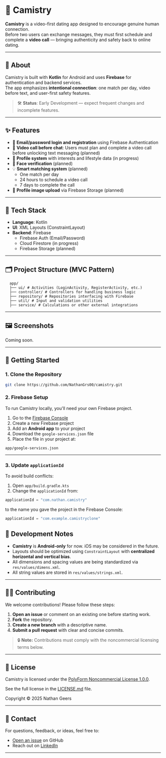 # 💞 Camistry

**Camistry** is a video-first dating app designed to encourage genuine human connection.  
Before two users can exchange messages, they must first schedule and complete a **video call** — bringing authenticity and safety back to online dating.

---

## 📱 About

Camistry is built with **Kotlin** for Android and uses **Firebase** for authentication and backend services.  
The app emphasizes **intentional connection**: one match per day, video before text, and user-first safety features.

> 🛠️ **Status**: Early Development — expect frequent changes and incomplete features.

---

## ✨ Features

- 🔐 **Email/password login and registration** using Firebase Authentication
- 🎥 **Video call before chat**: Users must plan and complete a video call before unlocking text messaging (planned)
- 🧠 **Profile system** with interests and lifestyle data (in progress)
- 📝 **Face verification** (planned)
- 💡 **Smart matching system** (planned)
    - One match per day
    - 24 hours to schedule a video call
    - 7 days to complete the call
- 📸 **Profile image upload** via Firebase Storage (planned)

---

## 🔧 Tech Stack

- **Language**: Kotlin
- **UI**: XML Layouts (ConstraintLayout)
- **Backend**: Firebase
  - Firebase Auth (Email/Password)
  - Cloud Firestore (in progress)
  - Firebase Storage (planned)

---

## 🗂 Project Structure (MVC Pattern)
```
  app/
  ├── ui/ # Activities (LoginActivity, RegisterActivity, etc.)
  ├── controller/ # Controllers for handling business logic
  ├── repository/ # Repositories interfacing with Firebase
  ├── util/ # Input and validation utilities
  ├── service/ # Calculations or other external integrations
```

---

## 🖼 Screenshots

Coming soon.

---

## 🚀 Getting Started

### 1. Clone the Repository

```bash
git clone https://github.com/NathanGrs00/camistry.git
```

### 2. Firebase Setup

To run Camistry locally, you'll need your own Firebase project.

1. Go to the [Firebase Console](https://console.firebase.google.com/)
2. Create a new Firebase project
3. Add an **Android app** to your project
4. Download the `google-services.json` file
5. Place the file in your project at:
```
app/google-services.json
```

---

### 3. Update `applicationId`

To avoid build conflicts:

1. Open `app/build.gradle.kts`
2. Change the `applicationId` from:

```kotlin
applicationId = "com.nathan.camistry"
```
to the name you gave the project in the Firebase Console:
```kotlin
applicationId = "com.example.camistryclone"
```

## 🧪 Development Notes

- **Camistry** is **Android-only** for now. iOS may be considered in the future.
- Layouts should be optimized using `ConstraintLayout` with **centralized horizontal and vertical bias**.
- All dimensions and spacing values are being standardized via `res/values/dimens.xml`.
- All string values are stored in `res/values/strings.xml`.

---

## 🧑‍💻 Contributing

We welcome contributions! Please follow these steps:

1. **Open an issue** or comment on an existing one before starting work.
2. **Fork** the repository.
3. **Create a new branch** with a descriptive name.
4. **Submit a pull request** with clear and concise commits.

> 🔒 **Note:** Contributions must comply with the noncommercial licensing terms below.

---

## 📜 License

Camistry is licensed under the [PolyForm Noncommercial License 1.0.0](https://polyformproject.org/licenses/noncommercial/1.0.0/).

See the full license in the [LICENSE.md](./LICENSE.md) file.

Copyright © 2025 Nathan Geers

---

## 💬 Contact

For questions, feedback, or ideas, feel free to:

- [Open an issue](../../issues) on GitHub  
- Reach out on [LinkedIn](https://www.linkedin.com/in/your-linkedin-profile)

---

